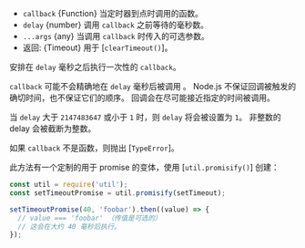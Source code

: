 <!-- YAML
added: v0.0.1
-->

* `callback` {Function} 当定时器到点时调用的函数。
* `delay` {number} 调用 `callback` 之前等待的毫秒数。
* `...args` {any} 当调用 `callback` 时传入的可选参数。
* 返回: {Timeout} 用于 [`clearTimeout()`]。

安排在 `delay` 毫秒之后执行一次性的 `callback`。

`callback` 可能不会精确地在 `delay` 毫秒后被调用 。
Node.js 不保证回调被触发的确切时间，也不保证它们的顺序。
回调会在尽可能接近指定的时间被调用。

当 `delay` 大于 `2147483647` 或小于 `1` 时，则 `delay` 将会被设置为 `1`。
非整数的 delay 会被截断为整数。

如果 `callback` 不是函数，则抛出 [`TypeError`]。

此方法有一个定制的用于 promise 的变体，使用 [`util.promisify()`] 创建：

```js
const util = require('util');
const setTimeoutPromise = util.promisify(setTimeout);

setTimeoutPromise(40, 'foobar').then((value) => {
  // value === 'foobar' （传值是可选的）
  // 这会在大约 40 毫秒后执行。
});
```

